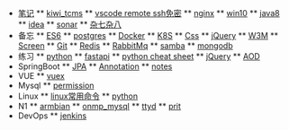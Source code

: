 <!-- test/_sidebar.md -->

* [笔记](note/)
** [kiwi_tcms](note/kiwi_tcms)
** [vscode remote ssh免密](note/remote_ssh)
** [nginx](note/nginx)
** [win10](note/win10)
** [java8](note/java8)
** [idea](note/idea)
** [sonar](note/sonar)
** [杂七杂八](note/杂七杂八)
* 备忘
** [ES6](memo/es6)
** [postgres](memo/postgres)
** [Docker](memo/docker)
** [K8S](memo/k8s)
** [Css](memo/css)
** [jQuery](memo/jquery)
** [W3M](memo/w3m)
** [Screen](memo/screen)
** [Git](memo/git)
** [Redis](memo/redis)
** [RabbitMq](memo/rabbitmq)
** [samba](memo/samba)
** [mongodb](memo/mongodb)
* 练习
** [python](practic/python)
** [fastapi](practic/fastapi)
** [python cheat sheet](practic/python-cheat-sheet)
** [jQuery](practic/jQuery)
** [AOD](practic/AOD)
* SpringBoot
** [JPA](SpringBoot/JPA)
** [Annotation](SpringBoot/Annotation)
** [notes](SpringBoot/notes)
* VUE
** [vuex](VUE/vuex)
* Mysql
** [permission](mysql/permission)
* Linux
** [linux常用命令](linux/linux)
** [python](linux/python)
* N1
** [armbian](N1/armbian)
** [onmp_mysql](N1/onmp_mysql)
** [ttyd](N1/ttyd)
** [prit](N1/prit)
* DevOps
** [jenkins](devops/jenkins)
